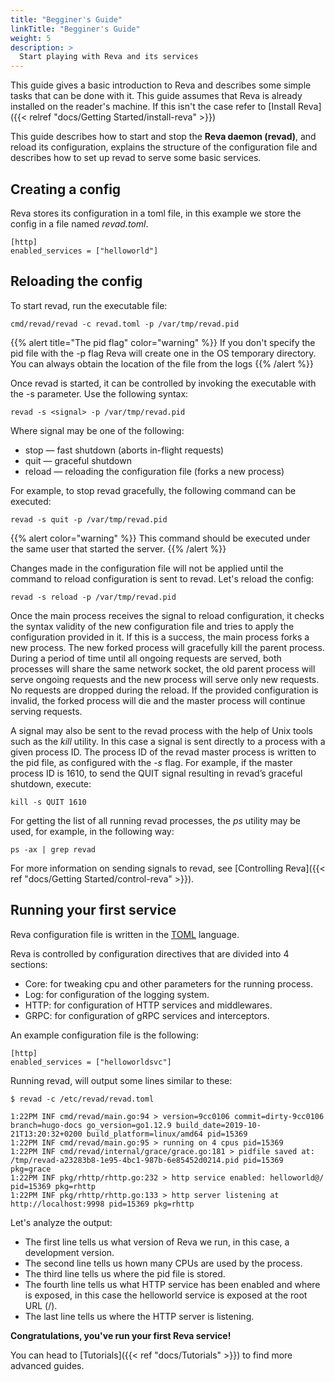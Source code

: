 ```yaml
---
title: "Begginer's Guide"
linkTitle: "Begginer's Guide"
weight: 5
description: >
  Start playing with Reva and its services
---
```


This guide gives a basic introduction to Reva and describes some simple tasks that can be done with it.
This guide assumes that Reva is already installed on the reader's machine.
If this isn't the case refer to [Install Reva]({{< relref "docs/Getting Started/install-reva" >}})

This guide describes how to start and stop the **Reva daemon (revad)**, and reload its configuration, explains the structure of the configuration
file and describes how to set up revad to serve some basic services.


## Creating a config

Reva stores its configuration in a toml file, in this example we store the config in a file named
*revad.toml*.

```
[http]
enabled_services = ["helloworld"]
```

## Reloading the config

To start revad, run the executable file:

```
cmd/revad/revad -c revad.toml -p /var/tmp/revad.pid
```

{{% alert title="The pid flag" color="warning" %}}
If you don't specify the pid file with the -p flag Reva will create one in the OS temporary directory.
You can always obtain the location of the file from the logs
{{% /alert %}}

Once revad is started, it can be controlled by invoking the executable with the -s parameter. Use the following syntax: 

```
revad -s <signal> -p /var/tmp/revad.pid
```

Where signal may be one of the following:

* stop — fast shutdown (aborts in-flight requests)
* quit — graceful shutdown
* reload — reloading the configuration file (forks a new process)

 For example, to stop revad gracefully, the following command can be executed: 

```
revad -s quit -p /var/tmp/revad.pid
```

{{% alert color="warning" %}}
This command should be executed under the same user that started the server.
{{% /alert %}}

Changes made in the configuration file will not be applied until the command to reload configuration is sent to revad. Let's reload the config: 

```
revad -s reload -p /var/tmp/revad.pid
```

Once the main process receives the signal to reload configuration, it checks the syntax validity of the new configuration file and tries to apply the configuration provided in it. If this is a success, the main process forks a new process. The new forked process will gracefully kill the parent process. During a period of time until all ongoing requests are served, both processes will share the same network socket, the old parent process will serve ongoing requests and the new process will serve only new requests. No requests are dropped during the reload. If the provided configuration is invalid, the forked process will die and the master process will continue serving requests.

A signal may also be sent to the revad process with the help of Unix tools such as the *kill* utility. In this case a signal is sent directly to a process with a given process ID. The process ID of the revad master process is written to the pid file, as configured with the *-s* flag. For example, if the master process ID is 1610, to send the QUIT signal resulting in revad’s graceful shutdown, execute: 

```
kill -s QUIT 1610
```

For getting the list of all running revad processes, the *ps* utility may be used, for example, in the following way: 

```
ps -ax | grep revad
```

For more information on sending signals to revad, see [Controlling Reva]({{< ref "docs/Getting Started/control-reva" >}}).

## Running your first service

Reva configuration file is written in the [TOML](https://github.com/toml-lang/toml) language.

Reva is controlled by configuration directives that are divided into 4 sections:

* Core: for tweaking cpu and other parameters for the running process.
* Log: for configuration of the logging system.
* HTTP: for configuration of HTTP services and middlewares.
* GRPC: for configuration of gRPC services and interceptors.

An example configuration file is the following:

```
[http]
enabled_services = ["helloworldsvc"]
```

Running revad, will output some lines similar to these:

```
$ revad -c /etc/revad/revad.toml 

1:22PM INF cmd/revad/main.go:94 > version=9cc0106 commit=dirty-9cc0106 branch=hugo-docs go_version=go1.12.9 build_date=2019-10-21T13:20:32+0200 build_platform=linux/amd64 pid=15369
1:22PM INF cmd/revad/main.go:95 > running on 4 cpus pid=15369
1:22PM INF cmd/revad/internal/grace/grace.go:181 > pidfile saved at: /tmp/revad-a23283b8-1e95-4bc1-987b-6e85452d0214.pid pid=15369 pkg=grace
1:22PM INF pkg/rhttp/rhttp.go:232 > http service enabled: helloworld@/ pid=15369 pkg=rhttp
1:22PM INF pkg/rhttp/rhttp.go:133 > http server listening at http://localhost:9998 pid=15369 pkg=rhttp
```

Let's analyze the output:

* The first line tells us what version of Reva we run, in this case, a development version.
* The second line tells us hown many CPUs are used by the process.
* The  third line tells us where the pid file is stored.
* The fourth line tells us  what HTTP service has been enabled and where is exposed, in this case the helloworld service is exposed at the root URL (/).
* The last line tells us where the HTTP server is listening.


**Congratulations, you've run your first Reva service!**

You can head to [Tutorials]({{< ref "docs/Tutorials" >}}) to find more advanced guides.

